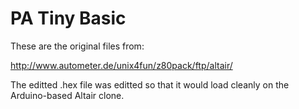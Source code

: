 # PA Tiny Basic

These are the original files from:

http://www.autometer.de/unix4fun/z80pack/ftp/altair/

The editted .hex file was editted so that it would load cleanly on the Arduino-based Altair clone.
